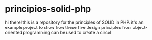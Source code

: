 # principios-solid-php


hi there! this is a repository for the principles of SOLID in PHP.  it's an example project to show how these five design principles from object-oriented programming can be used to create a circol